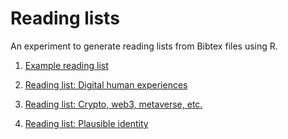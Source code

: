
# Reading lists

An experiment to generate reading lists from Bibtex files using R.

1. [Example reading list](./output/example-reading-list.md)

2. [Reading list: Digital human experiences](./output/digital-humans-reading-list.md)

3. [Reading list: Crypto, web3, metaverse, etc.](./output/crypto-reading-list.md)

3. [Reading list: Plausible identity](./output/plausible-identity-reading-list.md)


